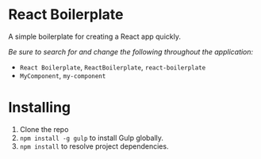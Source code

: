 # React Boilerplate

A simple boilerplate for creating a React app quickly.

_Be sure to search for and change the following throughout the application:_

* `React Boilerplate`, `ReactBoilerplate`, `react-boilerplate`
* `MyComponent`, `my-component`


# Installing

1. Clone the repo
3. `npm install -g gulp` to install Gulp globally.
4. `npm install` to resolve project dependencies.
